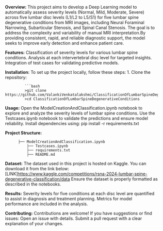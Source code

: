 **Overview:**
               This project aims to develop a Deep Learning model to automatically assess severity levels (Normal, Mild, Moderate, Severe) across five lumbar disc levels (L1/L2 to L5/S1) for 
               five lumbar spine degenerative conditions from MRI images, including Neural Foraminal Narrowing, Subarticular Stenosis, and Spinal Canal Stenosis. The goal is to address the 
               complexity and variability of manual MRI interpretation.By providing consistent, rapid, and reliable diagnostic support, the model seeks to improve early detection and enhance 
               patient care.
               
**Features:**
              Classification of severity levels for various lumbar spine conditions.
              Analysis at each intervertebral disc level for targeted insights.
              Integration of test cases for validating predictive models.
              
**Installation:**
              To set up the project locally, follow these steps:
	      1. Clone the repository:
              
             ```bash
             >git clone https://github.com/ValankiVenkatalakshmi/ClassificationOfLumbarSpineDegenerativeConditions.git
             >cd ClassificationOfLumbarSpineDegenerativeConditions

**Usage:**
              Open the ModelCreationAndClassification.ipynb notebook to explore and analyze the severity levels of lumbar spine conditions.
              Use the Testcases.ipynb notebook to validate the predictions and ensure model reliability.
              Install dependencies using:
                      pip install -r requirements.txt
                      
**Project Structure:**
              
	      ├── ModelCreationAndClassification.ipynb      
              ├── Testcases.ipynb          
              ├── requirements.txt         
              ├── README.md      
              
**Dataset:**
          The dataset used in this project is hosted on Kaggle. You can download it from the link below:
          [LINK]https://www.kaggle.com/competitions/rsna-2024-lumbar-spine-degenerative-classification/data
          Ensure the dataset is properly formatted as described in the notebooks.
          
**Results:**
          Severity levels for five conditions at each disc level are quantified to assist in diagnosis and treatment planning.
          Metrics for model performance are included in the analysis.
          
**Contributing:**
          Contributions are welcome! If you have suggestions or find issues:
              Open an issue with details.
              Submit a pull request with a clear explanation of your changes.





